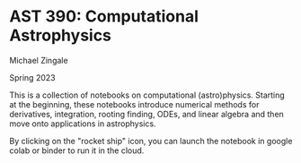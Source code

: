 AST 390: Computational Astrophysics
===================================

Michael Zingale

Spring 2023

This is a collection of notebooks on computational (astro)physics.
Starting at the beginning, these notebooks introduce numerical methods
for derivatives, integration, rooting finding, ODEs, and linear algebra
and then move onto applications in astrophysics.

By clicking on the "rocket ship" icon, you can launch the notebook
in google colab or binder to run it in the cloud.

